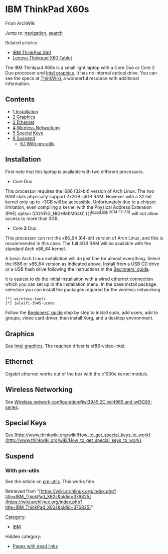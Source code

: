 # IBM ThinkPad X60s

From ArchWiki

Jump to: [navigation](#column-one), [search](#searchInput)

Related articles

*   [IBM ThinkPad X60](/index.php/IBM_ThinkPad_X60 "IBM ThinkPad X60")
*   [Lenovo Thinkpad X60 Tablet](/index.php/Lenovo_Thinkpad_X60_Tablet "Lenovo Thinkpad X60 Tablet")

The IBM Thinkpad X60s is a small light laptop with a Core Duo or Core 2 Duo processor and [Intel graphics](/index.php/Intel_graphics "Intel graphics"). It has no internal optical drive. You can see the specs at [ThinkWiki](http://www.thinkwiki.org/wiki/Category:X60s), a wonderful resource with additional information.

## Contents

*   [1 Installation](#Installation)
*   [2 Graphics](#Graphics)
*   [3 Ethernet](#Ethernet)
*   [4 Wireless Networking](#Wireless_Networking)
*   [5 Special Keys](#Special_Keys)
*   [6 Suspend](#Suspend)
    *   [6.1 With pm-utils](#With_pm-utils)

## Installation

First note that this laptop is available with two different processors.

*   Core Duo

This processor requires the i686 (32-bit) version of Arch Linux. The two RAM slots physically support 2x2GB=4GB RAM. However with a 32-bit kernel only up to ~3GB will be accessible. Unfortunately due to a chipset limitation, even compiling a kernel with the Physical Address Extension (PAE) option (CONFIG_HIGHMEM64G) [[1]](https://aur.archlinux.org/packages.php?ID=24469)<sup>[[dead link](https://en.wikipedia.org/wiki/Wikipedia:Link_rot "wikipedia:Wikipedia:Link rot") 2014-12-30]</sup> will not allow access to more than 3GB.

*   Core **2** Duo

This processor can run the x86_64 (64-bit) version of Arch Linux, and this is recommended in this case. The full 4GB RAM will be available with the standard Arch x86_64 kernel.

A basic Arch Linux installation will do just fine for almost everything. Select the i686 or x86_64 version as indicated above. Install from a USB CD drive or a USB flash drive following the instructions in the [Beginners' guide](/index.php/Beginners%27_guide "Beginners' guide").

It is easiest to do the initial installation with a wired ethernet connection which you can set up in the installation menu. In the base install package selection you can install the packages required for the wireless networking

```
[*] wireless-tools
[*] iwlwifi-3945-ucode

```

Follow the [Beginners' guide](/index.php/Beginners%27_guide "Beginners' guide") step by step to install sudo, add users, add to groups, video card driver, then install Xorg, and a desktop environment.

## Graphics

See [Intel graphics](/index.php/Intel_graphics "Intel graphics"). The required driver is xf86-video-intel.

## Ethernet

Gigabit ethernet works out of the box with the e1000e kernel module.

## Wireless Networking

See [Wireless network configuration#iwl3945.2C iwl4965 and iwl5000-series](/index.php/Wireless_network_configuration#iwl3945.2C_iwl4965_and_iwl5000-series "Wireless network configuration").

## Special Keys

See [http://www.thinkwiki.org/wiki/How_to_get_special_keys_to_work](http://www.thinkwiki.org/wiki/How_to_get_special_keys_to_work).

## Suspend

### With pm-utils

See the article on [pm-utils](/index.php/Pm-utils "Pm-utils"). This works fine.

Retrieved from "[https://wiki.archlinux.org/index.php?title=IBM_ThinkPad_X60s&oldid=376825](https://wiki.archlinux.org/index.php?title=IBM_ThinkPad_X60s&oldid=376825)"

[Category](/index.php/Special:Categories "Special:Categories"):

*   [IBM](/index.php/Category:IBM "Category:IBM")

Hidden category:

*   [Pages with dead links](/index.php/Category:Pages_with_dead_links "Category:Pages with dead links")